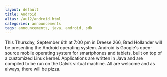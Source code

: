 ```yaml
---
layout: default
title: Android
alias: /au12/android.html
categories: announcements
tags: announcements, java, android, sdk
---
```

This Thursday, September 6th at 7:00 pm in Dreese 266, Brad Hollander will be presenting the Android operating system. Android is Google's open-source mobile operating system for smartphones and tablets, built on top of a customized Linux kernel. Applications are written in Java and are compiled to be run on the Dalvik virtual machine. All are welcome and as always, there will be pizza.
